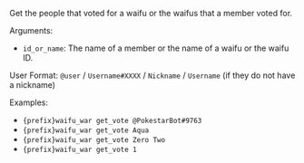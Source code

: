 Get the people that voted for a waifu or the waifus that a member voted for.

Arguments:
* `id_or_name`: The name of a member or the name of a waifu or the waifu ID.

User Format: `@user` / `Username#XXXX` / `Nickname` / `Username` (if they do not have a nickname)

Examples:
* `{prefix}waifu_war get_vote @PokestarBot#9763`
* `{prefix}waifu_war get_vote Aqua`
* `{prefix}waifu_war get_vote Zero Two`
* `{prefix}waifu_war get_vote 1`
